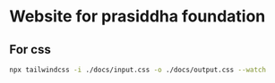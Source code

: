 # Website for prasiddha foundation

## For css

```bash
npx tailwindcss -i ./docs/input.css -o ./docs/output.css --watch
```
